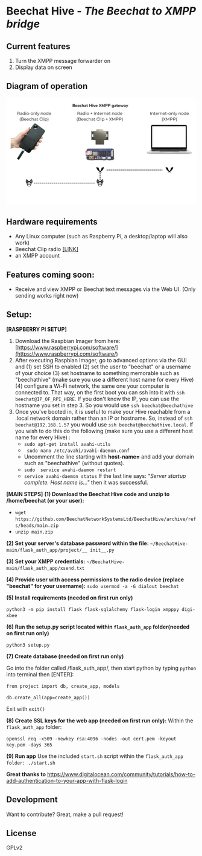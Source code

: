 # Beechat Hive -  _The Beechat to XMPP bridge_

## Current features
1. Turn the XMPP message forwarder on
2. Display data on screen

## Diagram of operation
[![img](https://raw.githubusercontent.com/BeechatNetworkSystemsLtd/BeechatHive/main/diagram.png)]()

## Hardware requirements
- Any Linux computer (such as Raspberry Pi, a desktop/laptop will also work)
- Beechat Clip radio [[LINK]](https://beechat.network/)
- an XMPP account

## Features coming soon:
* Receive and view XMPP or Beechat text messages via the Web UI. (Only sending works right now)
    
## Setup: ##


**[RASPBERRY PI SETUP]** 
1. Download the Raspbian Imager from here: [https://www.raspberrypi.com/software/](https://www.raspberrypi.com/software/)
2. After executing Raspbian Imager, go to advanced options via the GUI and 
    (1) set SSH to enabled
    (2) set the user to "beechat" or a username of your choice
    (3) set hostname to something memorable such as "beechathive" (make sure you use a different host name for every Hive)
    (4) configure a Wi-Fi network, the same one your computer is connected to. That way, on the first boot you can ssh into it with ```ssh beechat@IP_OF_RPI_HERE```. If you don't know the IP, you can use the hostname you set in step 3. So you would use ```ssh beechat@beechathive```
3. Once you've booted in, it is useful to make your Hive reachable from a .local network domain rather than an IP or hostname. So, instead of ```ssh beechat@192.168.1.57``` you would use ```ssh beechat@beechathive.local```. If you wish to do this do the following (make sure you use a different host name for every Hive) :
    *  ``` sudo apt-get install avahi-utils ```
    *  ``` sudo nano /etc/avahi/avahi-daemon.conf```
    *  Uncomment the line starting with **host-name=** and add your domain such as "beechathive" (without quotes).
    *  ```sudo  service avahi-daemon restart```
    *  ```service avahi-daemon status``` If the last line says: _"Server startup complete. Host name is..."_ then it was successful.


**[MAIN STEPS]**
**(1) Download the Beechat Hive code and unzip to /home/beechat (or your user):**
  - ```wget https://github.com/BeechatNetworkSystemsLtd/BeechatHive/archive/refs/heads/main.zip```
  - ```unzip main.zip```

**(2) Set your server's database password within the file:**
   ```~/BeechatHive-main/flask_auth_app/project/__ init__.py```

**(3) Set your XMPP credentials:**
   ```~/BeechatHive-main/flask_auth_app/xsend.txt```

**(4) Provide user with access permissions to the radio device (replace "beechat" for your username):**
     ```sudo usermod -a -G dialout beechat```   

**(5) Install requirements (needed on first run only)**
```
python3 -m pip install flask flask-sqlalchemy flask-login xmpppy digi-xbee
```
**(6) Run the setup.py script located within ```flask_auth_app``` folder(needed on first run only)**

```
python3 setup.py
```

**(7) Create database (needed on first run only)**

Go into the folder called /flask_auth_app/, then start python by typing ```python``` into terminal then [ENTER]:

```
from project import db, create_app, models
```
```
db.create_all(app=create_app())
```

Exit with ```exit()```


**(8) Create SSL keys for the web app (needed on first run only):**
Within the ```flask_auth_app``` folder: 
```
openssl req -x509 -newkey rsa:4096 -nodes -out cert.pem -keyout key.pem -days 365
```

**(9) Run app**
Use the included ```start.sh``` script within the ```flask_auth_app folder```:
``` ./start.sh```


**Great thanks to**
https://www.digitalocean.com/community/tutorials/how-to-add-authentication-to-your-app-with-flask-login

## Development

Want to contribute? Great, make a pull request!

## License

GPLv2
